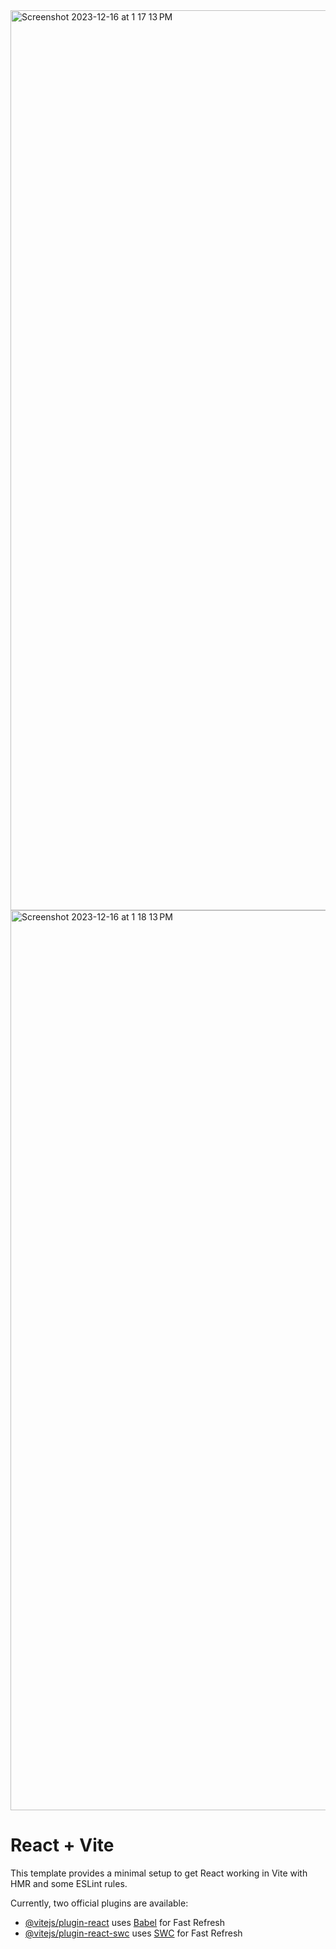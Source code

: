 <img width="1440" alt="Screenshot 2023-12-16 at 1 17 13 PM" src="https://github.com/jennypherx/Favlinks-React/assets/143974994/32a2827f-9857-4027-896d-690d2e0fda29">

<img width="1440" alt="Screenshot 2023-12-16 at 1 18 13 PM" src="https://github.com/jennypherx/Favlinks-React/assets/143974994/f3618b4e-b089-4452-bc6f-1e786a09f88b">


# React + Vite

This template provides a minimal setup to get React working in Vite with HMR and some ESLint rules.

Currently, two official plugins are available:

- [@vitejs/plugin-react](https://github.com/vitejs/vite-plugin-react/blob/main/packages/plugin-react/README.md) uses [Babel](https://babeljs.io/) for Fast Refresh
- [@vitejs/plugin-react-swc](https://github.com/vitejs/vite-plugin-react-swc) uses [SWC](https://swc.rs/) for Fast Refresh
